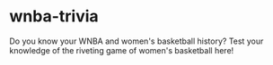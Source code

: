# wnba-trivia
Do you know your WNBA and women's basketball history? Test your knowledge of the riveting game of women's basketball here!
